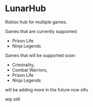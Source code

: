 # LunarHub
Roblox hub for multiple games.

Games that are currently supported:
- Prison Life
- Ninja Legends

Games that will be supported soon:

- Criminality,
- Combat Warriors,
- Prison Life
- Ninja Legends


will be adding more in the future now stfu

wip still
